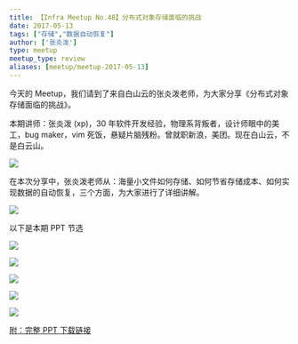 ```yaml
---
title: 【Infra Meetup No.48】分布式对象存储面临的挑战
date: 2017-05-13
tags: ["存储","数据自动恢复"]
author: ['张炎泼']
type: meetup
meetup_type: review
aliases: [meetup/meetup-2017-05-13]
---
```



今天的 Meetup，我们请到了来自白山云的张炎泼老师，为大家分享《分布式对象存储面临的挑战》。

本期讲师：张炎泼 (xp)，30 年软件开发经验，物理系背叛者，设计师眼中的美工，bug maker，vim 死饭，悬疑片脑残粉。曾就职新浪，美团。现在白山云，不是白云山。

![](http://upload-images.jianshu.io/upload_images/542677-58576bd5f8025a9b?imageMogr2/auto-orient/strip%7CimageView2/2/w/1240)

在本次分享中，张炎泼老师从：海量小文件如何存储、如何节省存储成本、如何实现数据的自动恢复，三个方面，为大家进行了详细讲解。

![](http://upload-images.jianshu.io/upload_images/542677-b1da696ef11fdd13?imageMogr2/auto-orient/strip%7CimageView2/2/w/1240)

以下是本期 PPT 节选

![](http://upload-images.jianshu.io/upload_images/542677-f8aa07afa50dfd9a?imageMogr2/auto-orient/strip%7CimageView2/2/w/1240)

![](http://upload-images.jianshu.io/upload_images/542677-ab653adb254c9909?imageMogr2/auto-orient/strip%7CimageView2/2/w/1240)

![](http://upload-images.jianshu.io/upload_images/542677-953d154d94e82dcb?imageMogr2/auto-orient/strip%7CimageView2/2/w/1240)

![](http://upload-images.jianshu.io/upload_images/542677-29cad32549ace050?imageMogr2/auto-orient/strip%7CimageView2/2/w/1240)

![](http://upload-images.jianshu.io/upload_images/542677-684ea22639c2ccbe?imageMogr2/auto-orient/strip%7CimageView2/2/w/1240)

[附：完整 PPT 下载链接](https://eyun.baidu.com/s/3bpKSlzh)

